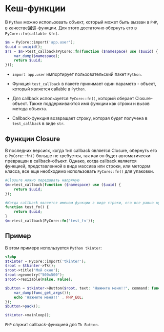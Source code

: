 # Кеш-функции

В `Python` можно использовать объект, который может быть вызван в `PHP`, в качестве回调-функции. Для этого достаточно обернуть его в `PyCore::fn(callable $fn)`.

```php
$m = PyCore::import('app.user');
$uuid = uniqid();
$rs = $m->test_callback(PyCore::fn(function ($namespace) use ($uuid) {
    var_dump($namespace);
    return $uuid;
}));
```

- `import app.user` импортирует пользовательский пакет `Python`.

- Функция `test_callback` в пакете принимает один параметр - объект, который является callable в `Python`.

- Для callback используется `PyCore::fn()`, который оберает Closure-объект. Также поддерживаются имя функции как строки и вызов метода объекта.

- Callback-функция возвращает строку, которая будет получена в `test_callback` в виде `str`.

## Функции Closure
В последних версиях, когда тип callback является Closure, обернуть его в `PyCore::fn()` больше не требуется, так как он будет автоматически превращен в callback-объект.
Однако, когда callback является функцией, представленной в виде массива или строки, или методом класса, все еще необходимо использовать `PyCore::fn()` для упаковки.

```php
#Closure можно передавать напрямую
$m->test_callback(function ($namespace) use ($uuid) {
    return $uuid;
});

#Когда callback является именем функции в виде строки, его все равно нужно упаковать с помощью PyCore::fn()
function test_fn() {
    return $uuid;
}
$m->test_callback(PyCore::fn('test_fn'));
```

## Пример
В этом примере используется `Python tkinter`:

```php
<?php
$tkinter = PyCore::import('tkinter');
$root = $tkinter->Tk();
$root->title('Мой окно');
$root->geometry("500x500");
$root->resizable(False, False);

$button = $tkinter->Button($root, text: "Нажмите меня!!", command: function () {
    var_dump(func_get_args());
    echo 'Нажмите меня!!' . PHP_EOL;
});
$button->pack();

$tkinter->mainloop();
```

`PHP` служит callback-функцией для `Tk Button`.
